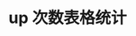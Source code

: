 
# up 次数表格统计

<GenshinUpTable />

<script setup>
import GenshinUpTable from "../../.vitepress/components/genshin/UpTable.vue";
</script>
